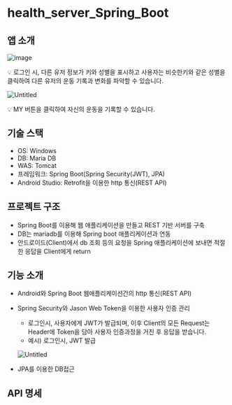 # health_server_Spring_Boot
## 앱 소개

![image](https://user-images.githubusercontent.com/50285234/158755919-add373aa-5b12-4be1-bb3a-b5f3ce40843a.png)

<aside>
💡 로그인 시, 다른 유저 정보가 키와 성별을 표시하고 사용자는 비슷한키와 같은 성별을 클릭하여 다른 유저의 운동 기록과 변화를 파악할 수 있습니다.

</aside>

![Untitled](https://s3-us-west-2.amazonaws.com/secure.notion-static.com/13f16f56-fae7-404b-8b8e-a878ac40e70f/Untitled.png)

<aside>
💡 MY 버튼을 클릭하여 자신의 운동을 기록할 수 있습니다.

</aside>

## 기술 스택

- OS: Windows
- DB: Maria DB
- WAS: Tomcat
- 프레임워크: Spring Boot(Spring Security(JWT), JPA)
- Android Studio: Retrofit을 이용한 http 통신(REST API)

## 프로젝트 구조

- Spring Boot를 이용해 웹 애플리케이션을 만들고 REST 기반 서버를 구축
- DB는 mariadb를 이용해 Spring boot 애플리케이션과 연동
- 안드로이드(Client)에서 db 조회 등의 요청을 Spring 애플리케이션에 보내면 적절한 응답을 Client에게 return

## 기능 소개

- Android와 Spring Boot 웹애플리케이션간의 http 통신(REST API)
- Spring Security와 Jason Web Token을 이용한 사용자 인증 관리
    - 로그인시, 사용자에게 JWT가 발급되며, 이후 Client의 모든 Request는 Header에 Token을 담아 사용자 인증과정을 거친 후 응답을 받습니다.
    - 예시) 로그인시, JWT 발급
    
    ![Untitled](https://s3-us-west-2.amazonaws.com/secure.notion-static.com/2214ec25-21bb-4dd7-b5ce-511991fc39de/Untitled.png)
    
- JPA를 이용한 DB접근

## API 명세
